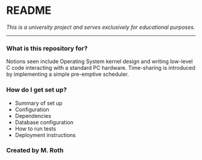 # README #

*This is a university project and serves exclusively for educational purposes.*
_______________________________________________________________________________

### What is this repository for? ###

Notions seen include Operating System kernel design and writing low-level C code interacting with a standard PC hardware. Time-sharing is introduced by implementing a simple pre-emptive scheduler.

### How do I get set up? ###

* Summary of set up
* Configuration
* Dependencies
* Database configuration
* How to run tests
* Deployment instructions

### Created by M. Roth ###